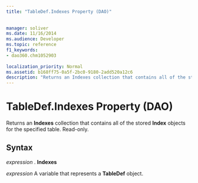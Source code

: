 ```yaml
---
title: "TableDef.Indexes Property (DAO)"
 
 
manager: soliver
ms.date: 11/16/2014
ms.audience: Developer
ms.topic: reference
f1_keywords:
- dao360.chm1052903
  
localization_priority: Normal
ms.assetid: b168ff75-0a5f-2bc0-9180-2add520a12c6
description: "Returns an Indexes collection that contains all of the stored Index objects for the specified table. Read-only."
---
```


# TableDef.Indexes Property (DAO)

Returns an **Indexes** collection that contains all of the stored **Index** objects for the specified table. Read-only. 
  
## Syntax

 *expression*  . **Indexes**
  
 *expression*  A variable that represents a **TableDef** object. 
  

